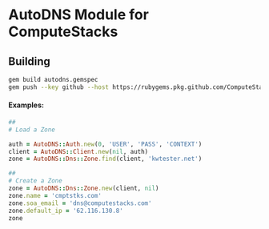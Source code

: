 # AutoDNS Module for ComputeStacks

## Building

```bash
gem build autodns.gemspec
gem push --key github --host https://rubygems.pkg.github.com/ComputeStacks autodns-*.gem
```

#### Examples:


```ruby
##
# Load a Zone

auth = AutoDNS::Auth.new(0, 'USER', 'PASS', 'CONTEXT')
client = AutoDNS::Client.new(nil, auth)
zone = AutoDNS::Dns::Zone.find(client, 'kwtester.net')

##
# Create a Zone
zone = AutoDNS::Dns::Zone.new(client, nil)
zone.name = 'cmptstks.com'
zone.soa_email = 'dns@computestacks.com'
zone.default_ip = '62.116.130.8'
zone

```
